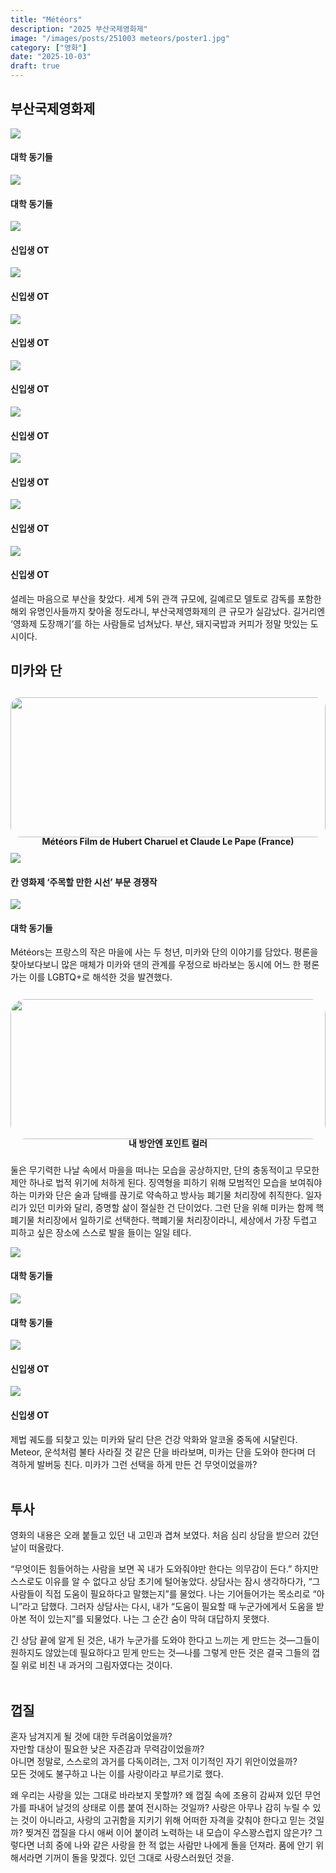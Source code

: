 ```yaml
---
title: "Météors"
description: "2025 부산국제영화제"
image: "/images/posts/251003 meteors/poster1.jpg"
category: ["영화"]
date: "2025-10-03"
draft: true
---
```



## 부산국제영화제
<div class="my-carousel">
  <div
    class="my-carousel-scroll"
    onwheel="
      if (this.matches(':hover')) {
        event.preventDefault();
        this.scrollBy({left: event.deltaY, behavior: 'auto'});
      }
    "
  ><div class="my-carousel-item">
      <img src="/images/posts/251003 meteors/busan1.webp" class="my-carousel-img" />
      <h4 class="my-carousel-title">대학 동기들</h4>
    </div>
    <div class="my-carousel-item">
      <img src="/images/posts/251003 meteors/busan2.webp" class="my-carousel-img" />
      <h4 class="my-carousel-title">대학 동기들</h4>
    </div>
   <div class="my-carousel-item">
      <img src="/images/posts/251003 meteors/busan3.webp" class="my-carousel-img" />
      <h4 class="my-carousel-title">신입생 OT</h4>
    </div>
      <div class="my-carousel-item">
      <img src="/images/posts/251003 meteors/busan4.webp" class="my-carousel-img" />
      <h4 class="my-carousel-title">신입생 OT</h4>
    </div>
    <div class="my-carousel-item">
      <img src="/images/posts/251003 meteors/busan10.webp" class="my-carousel-img" />
      <h4 class="my-carousel-title">신입생 OT</h4>
    </div>
    <div class="my-carousel-item">
      <img src="/images/posts/251003 meteors/busan9.webp" class="my-carousel-img" />
      <h4 class="my-carousel-title">신입생 OT</h4>
    </div>
        <div class="my-carousel-item">
      <img src="/images/posts/251003 meteors/busan6.webp" class="my-carousel-img" />
      <h4 class="my-carousel-title">신입생 OT</h4>
    </div>
        <div class="my-carousel-item">
      <img src="/images/posts/251003 meteors/busan5.webp" class="my-carousel-img" />
      <h4 class="my-carousel-title">신입생 OT</h4>
    </div>
        <div class="my-carousel-item">
      <img src="/images/posts/251003 meteors/busan7.webp" class="my-carousel-img" />
      <h4 class="my-carousel-title">신입생 OT</h4>
    </div>
        <div class="my-carousel-item">
      <img src="/images/posts/251003 meteors/busan8.webp" class="my-carousel-img" />
      <h4 class="my-carousel-title">신입생 OT</h4>
    </div>
  </div>
</div>
설레는 마음으로 부산을 찾았다. 세계 5위 관객 규모에, 길예르모 델토로 감독를 포함한 해외 유명인사들까지 찾아올 정도라니, 부산국제영화제의 큰 규모가 실감났다. 길거리엔 ‘영화제 도장깨기’를 하는 사람들로 넘쳐났다. 부산, 돼지국밥과 커피가 정말 맛있는 도시이다.


## 미카와 단
<div style="display: flex; gap: 8px; padding: 0.8em 0;">
  <div style="flex:1; display: flex; flex-direction: column; align-items: center;">
    <img src="/images/posts/251003 meteors/title.webp"
         style="width: 100%; aspect-ratio: 9/4; object-fit: cover; border-radius: 16px; display: block;">
    <h4 style="margin: 0; line-height: 1;">Météors Film de Hubert Charuel et Claude Le Pape (France)</h4>
  </div>
</div>

<div class="my-carousel">
  <div
    class="my-carousel-scroll"
    onwheel="
      if (this.matches(':hover')) {
        event.preventDefault();
        this.scrollBy({left: event.deltaY, behavior: 'auto'});
      }
    "
  ><div class="my-carousel-item">
      <img src="/images/posts/251003 meteors/poster1.jpg" class="my-carousel-img" />
      <h4 class="my-carousel-title">칸 영화제 ‘주목할 만한 시선’ 부문 경쟁작</h4>
    </div>
    <div class="my-carousel-item">
      <img src="/images/posts/251003 meteors/poster2.webp" class="my-carousel-img" />
      <h4 class="my-carousel-title">대학 동기들</h4>
    </div>
  </div>
</div>

Météors는 프랑스의 작은 마을에 사는 두 청년, 미카와 단의 이야기를 담았다. 평론을 찾아보다보니 많은 매체가 미카와 댄의 관계를 우정으로 바라보는 동시에 어느 한 평론가는 이를 LGBTQ+로 해석한 것을 발견했다.

<div style="display: flex; gap: 8px; padding: 0.8em 0;">
  <div style="flex:1; display: flex; flex-direction: column; align-items: center;">
    <img src="/images/posts/251003 meteors/nuclear1.webp"
         style="width: 100%; aspect-ratio: 9/4; object-fit: cover; border-radius: 24px; display: block;">
    <h4 style="margin: 0; line-height: 1;">내 방안엔 포인트 컬러</h4>
  </div>
</div>

둘은 무기력한 나날 속에서 마을을 떠나는 모습을 공상하지만, 단의 충동적이고 무모한 제안 하나로 법적 위기에 처하게 된다. 징역형을 피하기 위해 모범적인 모습을 보여줘야 하는 미카와 단은 술과 담배를 끊기로 약속하고 방사능 폐기물 처리장에 취직한다. 일자리가 있던 미카와 달리, 증명할 삶이 절실한 건 단이었다. 그런 단을 위해 미카는 함께 핵폐기물 처리장에서 일하기로 선택한다. 핵폐기물 처리장이라니, 세상에서 가장 두렵고 피하고 싶은 장소에 스스로 발을 들이는 일일 테다. 


<div class="my-carousel">
  <div
    class="my-carousel-scroll"
    onwheel="
      if (this.matches(':hover')) {
        event.preventDefault();
        this.scrollBy({left: event.deltaY, behavior: 'auto'});
      }
    "
  ><div class="my-carousel-item">
      <img src="/images/posts/251003 meteors/mikaanddan1.webp" class="my-carousel-img" />
      <h4 class="my-carousel-title">대학 동기들</h4>
    </div>
    <div class="my-carousel-item">
      <img src="/images/posts/251003 meteors/mikaanddan2.webp" class="my-carousel-img" />
      <h4 class="my-carousel-title">대학 동기들</h4>
    </div>
   <div class="my-carousel-item">
      <img src="/images/posts/251003 meteors/mikaanddan3.jpg" class="my-carousel-img" />
      <h4 class="my-carousel-title">신입생 OT</h4>
    </div>
      <div class="my-carousel-item">
      <img src="/images/posts/251003 meteors/court.webp" class="my-carousel-img" />
      <h4 class="my-carousel-title">신입생 OT</h4>
    </div>
  </div>
</div>

제법 궤도를 되찾고 있는 미카와 달리 단은 건강 악화와 알코올 중독에 시달린다. Meteor, 운석처럼 불타 사라질 것 같은 단을 바라보며, 미카는 단을 도와야 한다며 더 격하게 발버둥 친다. 미카가 그런 선택을 하게 만든 건 무엇이었을까?<br><br>

## 투사
영화의 내용은 오래 붙들고 있던 내 고민과 겹쳐 보였다. 처음 심리 상담을 받으러 갔던 날이 떠올랐다.<br>

 “무엇이든 힘들어하는 사람을 보면 꼭 내가 도와줘야만 한다는 의무감이 든다.”
 하지만 스스로도 이유를 알 수 없다고 상담 초기에 털어놓았다. 상담사는 잠시 생각하다가, “그 사람들이 직접 도움이 필요하다고 말했는지”를 물었다. 나는 기어들어가는 목소리로 “아니”라고 답했다. 그러자 상담사는 다시, 내가 “도움이 필요할 때 누군가에게서 도움을 받아본 적이 있는지”를 되물었다. 나는 그 순간 숨이 막혀 대답하지 못했다.
 
 긴 상담 끝에 알게 된 것은, 내가 누군가를 도와야 한다고 느끼는 게 만드는 것—그들이 원하지도 않았는데 필요하다고 믿게 만드는 것—나를 그렇게 만든 것은 결국 그들의 껍질 위로 비친 내 과거의 그림자였다는 것이다.<br><br>

## 껍질
혼자 남겨지게 될 것에 대한 두려움이었을까?<br>
자만할 대상이 필요한 낮은 자존감과 무력감이었을까?<br>
아니면 정말로, 스스로의 과거를 다독이려는, 그저 이기적인 자기 위안이었을까?<br>
모든 것에도 불구하고 나는 이를 사랑이라고 부르기로 했다.<br>

왜 우리는 사랑을 있는 그대로 바라보지 못할까? 왜 껍질 속에 조용히 감싸져 있던 무언가를 파내어 날것의 상태로 이름 붙여 전시하는 것일까? 사랑은 아무나 감히 누릴 수 있는 것이 아니라고, 사랑의 고귀함을 지키기 위해 어떠한 자격을 갖춰야 한다고 믿는 것일까? 찢겨진 껍질을 다시 애써 이어 붙이려 노력하는 내 모습이 우스꽝스럽지 않은가? 그렇다면 너희 중에 나와 같은 사랑을 한 적 없는 사람만 나에게 돌을 던져라. 품에 안기 위해서라면 기꺼이 돌을 맞겠다. 있던 그대로 사랑스러웠던 것을.